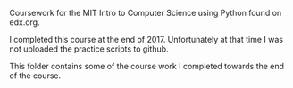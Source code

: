 Coursework for the MIT Intro to Computer Science using Python found on edx.org.

I completed this course at the end of 2017. Unfortunately at that time I was not uploaded the practice scripts to github.

This folder contains some of the course work I completed towards the end of the course.
